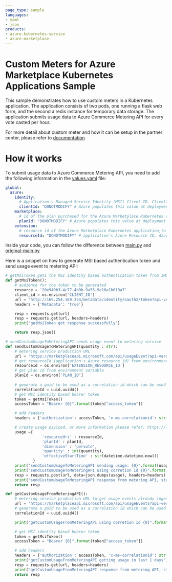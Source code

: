 ```yaml
---
page_type: sample
languages:
- yaml
- json
products:
- azure-kubernetes-service
- azure-marketplace
---
```


# Custom Meters for Azure Marketplace Kubernetes Applications Sample

This sample demonstrates how to use custom meters in a Kubernetes application. The application consists of two pods, one running a flask web form, and the second a redis instance for temporary data storage. The application submits usage data to Azure Commerce Metering API for every vote casted per hour.

For more detail about custom meter and how it can be setup in the partner center, please refer to [documentation](https://learn.microsoft.com/en-us/partner-center/marketplace/azure-container-metered-billing#sample-custom-pricing-options)

# How it works

To submit usage data to Azure Commerce Metering API, you need to add the following information in the [values.yaml](./azure-vote-custom/values.yaml) file:

```yaml
global:
  azure:
    identity:
      # Application's Managed Service Identity (MSI) Client ID. ClientID can be used to generate authentication token to communicate to external services like Microsoft Marketplace Metering API
      clientId: "DONOTMODIFY" # Azure populates this value at deployment time
    marketplace:
      # id of the plan purchased for the Azure Marketplace Kubernetes application,to be used in usage event payload to metering api, for more information please refer: https://learn.microsoft.com/en-us/partner-center/marketplace/marketplace-metering-service-apis 
      planId: "DONOTMODIFY" # Azure populates this value at deployment time
    extension:
      # resource id of the Azure Marketplace Kubernetes application,to be used in usage event payload to metering api, for more information please refer: https://learn.microsoft.com/en-us/partner-center/marketplace/marketplace-metering-service-apis 
      resourceId: "DONOTMODIFY" # application's Azure Resource ID, Azure populates this value at deployment time
```


Inside your code, you can follow the difference between [main.py](./azure-vote-custom/src/main.py) and [original-main.py](../k8s-offer-azure-vote/azure-vote/src/main.py)

Here is a snippet on how to generate MSI based authentication token and send usage event to metering API:
```python
# getMsiToken gets the MSI identity based authentication token from IMDS service running on the AKS cluster (endpoint http://169.254.169.254)
def getMsiToken():
    # audience for the token to be generated 
    resource = '20e940b3-4c77-4b0b-9a53-9e16a1b010a7'
    client_id = os.environ['CLIENT_ID']
    url = "http://169.254.169.254/metadata/identity/oauth2/token?api-version=2018-02-01&client_id={0}&resource={1}".format(client_id,resource)
    headers = {'Metadata': 'true'}

    resp = requests.get(url)
    resp = requests.get(url, headers=headers)
    print("getMsiToken got response successfully")

    return resp.json()

# sendCustomUsageToMeteringAPI sends usage event to metering service 
def sendCustomUsageToMeteringAPI(quantity : str):
    # metering service production URL
    url = 'https://marketplaceapi.microsoft.com/api/usageEvent?api-version=2018-08-31'
    # get resourceId (application's Azure resource id) from environment variable
    resourceId = os.environ['EXTENSION_RESOURCE_ID']
    # get plan id from environment variable
    planId = os.environ['PLAN_ID']
    
    # generate a guid to be used as a correlation id which can be used for debugging purposes with metering service
    correlationId = uuid.uuid4()
    # get MSI identity based bearer token
    token = getMsiToken()
    accessToken = "Bearer {0}".format(token["access_token"])

    # add headers
    headers = {'authorization': accessToken, 'x-ms-correlationid': str(correlationId), 'content-type': 'application/json'}

    # create usage payload, or more information please refer: https://learn.microsoft.com/en-us/partner-center/marketplace/marketplace-metering-service-apis
    usage ={ 
                'resourceUri' : resourceId,
                'planId' : planId,
                'dimension' : 'pervote',
                'quantity' : int(quantity),
                'effectiveStartTime' : str(datetime.datetime.now())
            }
    print("sendCustomUsageToMeteringAPI sending usage: {0}".format(usage))
    print("sendCustomUsageToMeteringAPI using corretion id {0}".format(correlationId))
    resp = requests.post(url, data=json.dumps(usage), headers=headers)
    print("sendCustomUsageToMeteringAPI response from metering API, status: {0} resp : {1}".format(resp.status_code, resp.json()))
    return resp

def getCustomUsageFromMeteringAPI():
    # metering service production URL to get usage events already ingested, add appropriate duration
    url = 'https://marketplaceapi.microsoft.com/api/usageEvents?api-version=2018-08-31&usageStartDate={0}'.format(str(datetime.datetime.now() + datetime.timedelta(days=-1)))
    # generate a guid to be used as a correlation id which can be used for debugging purposes with metering service
    correlationId = uuid.uuid4()

    print("getCustomUsageFromMeteringAPI using corretion id {0}".format(correlationId))

    # get MSI identity based bearer token
    token = getMsiToken()
    accessToken = "Bearer {0}".format(token["access_token"])

    # add headers
    headers = {'authorization': accessToken, 'x-ms-correlationid': str(correlationId), 'content-type': 'application/json'}
    print("getCustomUsageFromMeteringAPI getting usage in last 1 days")
    resp = requests.get(url, headers=headers)
    print("getCustomUsageFromMeteringAPI response from metering API, status: {0} resp : {1}".format(resp.status_code, resp.json()))
    return resp
```